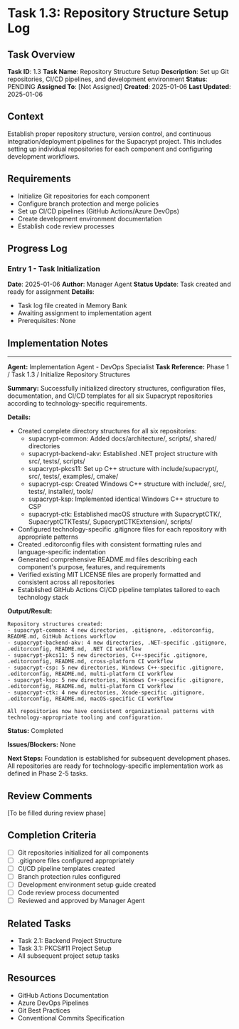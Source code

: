 # Task 1.3: Repository Structure Setup Log

## Task Overview
**Task ID**: 1.3
**Task Name**: Repository Structure Setup
**Description**: Set up Git repositories, CI/CD pipelines, and development environment
**Status**: PENDING
**Assigned To**: [Not Assigned]
**Created**: 2025-01-06
**Last Updated**: 2025-01-06

## Context
Establish proper repository structure, version control, and continuous integration/deployment pipelines for the Supacrypt project. This includes setting up individual repositories for each component and configuring development workflows.

## Requirements
- Initialize Git repositories for each component
- Configure branch protection and merge policies
- Set up CI/CD pipelines (GitHub Actions/Azure DevOps)
- Create development environment documentation
- Establish code review processes

## Progress Log

### Entry 1 - Task Initialization
**Date**: 2025-01-06
**Author**: Manager Agent
**Status Update**: Task created and ready for assignment
**Details**: 
- Task log file created in Memory Bank
- Awaiting assignment to implementation agent
- Prerequisites: None

## Implementation Notes

---
**Agent:** Implementation Agent - DevOps Specialist
**Task Reference:** Phase 1 / Task 1.3 / Initialize Repository Structures

**Summary:**
Successfully initialized directory structures, configuration files, documentation, and CI/CD templates for all six Supacrypt repositories according to technology-specific requirements.

**Details:**
- Created complete directory structures for all six repositories:
  - supacrypt-common: Added docs/architecture/, scripts/, shared/ directories
  - supacrypt-backend-akv: Established .NET project structure with src/, tests/, scripts/
  - supacrypt-pkcs11: Set up C++ structure with include/supacrypt/, src/, tests/, examples/, cmake/
  - supacrypt-csp: Created Windows C++ structure with include/, src/, tests/, installer/, tools/
  - supacrypt-ksp: Implemented identical Windows C++ structure to CSP
  - supacrypt-ctk: Established macOS structure with SupacryptCTK/, SupacryptCTKTests/, SupacryptCTKExtension/, scripts/
- Configured technology-specific .gitignore files for each repository with appropriate patterns
- Created .editorconfig files with consistent formatting rules and language-specific indentation
- Generated comprehensive README.md files describing each component's purpose, features, and requirements
- Verified existing MIT LICENSE files are properly formatted and consistent across all repositories
- Established GitHub Actions CI/CD pipeline templates tailored to each technology stack

**Output/Result:**
```
Repository structures created:
- supacrypt-common: 4 new directories, .gitignore, .editorconfig, README.md, GitHub Actions workflow
- supacrypt-backend-akv: 4 new directories, .NET-specific .gitignore, .editorconfig, README.md, .NET CI workflow
- supacrypt-pkcs11: 5 new directories, C++-specific .gitignore, .editorconfig, README.md, cross-platform CI workflow
- supacrypt-csp: 5 new directories, Windows C++-specific .gitignore, .editorconfig, README.md, multi-platform CI workflow
- supacrypt-ksp: 5 new directories, Windows C++-specific .gitignore, .editorconfig, README.md, multi-platform CI workflow  
- supacrypt-ctk: 4 new directories, Xcode-specific .gitignore, .editorconfig, README.md, macOS-specific CI workflow

All repositories now have consistent organizational patterns with technology-appropriate tooling and configuration.
```

**Status:** Completed

**Issues/Blockers:**
None

**Next Steps:**
Foundation is established for subsequent development phases. All repositories are ready for technology-specific implementation work as defined in Phase 2-5 tasks.

## Review Comments
[To be filled during review phase]

## Completion Criteria
- [ ] Git repositories initialized for all components
- [ ] .gitignore files configured appropriately
- [ ] CI/CD pipeline templates created
- [ ] Branch protection rules configured
- [ ] Development environment setup guide created
- [ ] Code review process documented
- [ ] Reviewed and approved by Manager Agent

## Related Tasks
- Task 2.1: Backend Project Structure
- Task 3.1: PKCS#11 Project Setup
- All subsequent project setup tasks

## Resources
- GitHub Actions Documentation
- Azure DevOps Pipelines
- Git Best Practices
- Conventional Commits Specification